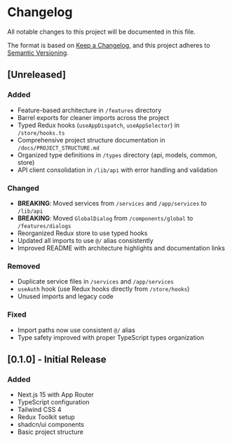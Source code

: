 # Changelog

All notable changes to this project will be documented in this file.

The format is based on [Keep a Changelog](https://keepachangelog.com/en/1.0.0/),
and this project adheres to [Semantic Versioning](https://semver.org/spec/v2.0.0.html).

## [Unreleased]

### Added
- Feature-based architecture in `/features` directory
- Barrel exports for cleaner imports across the project
- Typed Redux hooks (`useAppDispatch`, `useAppSelector`) in `/store/hooks.ts`
- Comprehensive project structure documentation in `/docs/PROJECT_STRUCTURE.md`
- Organized type definitions in `/types` directory (api, models, common, store)
- API client consolidation in `/lib/api` with error handling and validation

### Changed
- **BREAKING**: Moved services from `/services` and `/app/services` to `/lib/api`
- **BREAKING**: Moved `GlobalDialog` from `/components/global` to `/features/dialogs`
- Reorganized Redux store to use typed hooks
- Updated all imports to use `@/` alias consistently
- Improved README with architecture highlights and documentation links

### Removed
- Duplicate service files in `/services` and `/app/services`
- `useAuth` hook (use Redux hooks directly from `/store/hooks`)
- Unused imports and legacy code

### Fixed
- Import paths now use consistent `@/` alias
- Type safety improved with proper TypeScript types organization

## [0.1.0] - Initial Release

### Added
- Next.js 15 with App Router
- TypeScript configuration
- Tailwind CSS 4
- Redux Toolkit setup
- shadcn/ui components
- Basic project structure
